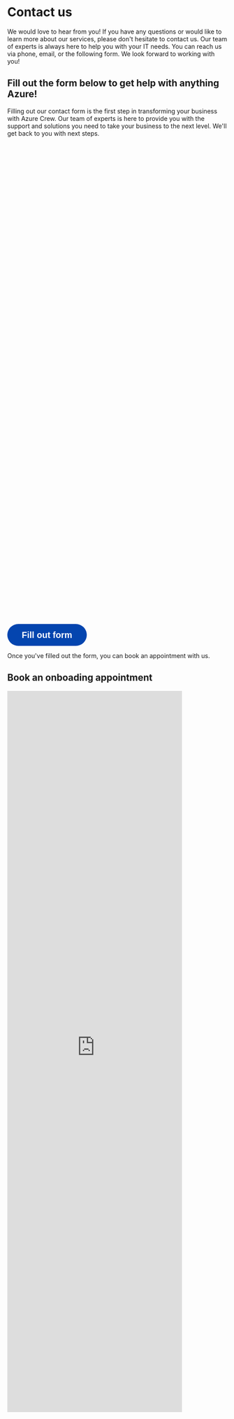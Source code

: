 # Contact us

We would love to hear from you! If you have any questions or would like to learn more about our services, please don't hesitate to contact us. Our team of experts is always here to help you with your IT needs. You can reach us via phone, email, or the following form. We look forward to working with you!

<div class="h-16"></div>

## Fill out the form below to get help with anything Azure!

Filling out our contact form is the first step in transforming your business with Azure Crew. Our team of experts is here to provide you with the support and solutions you need to take your business to the next level. We'll get back to you with next steps.


<!-- Form embed for large screens -->
<div class="hidden lg:block">
<div data-tf-widget="pLK67nqh" data-tf-iframe-props="title=Contact the Azure Crew" data-tf-medium="snippet" style="width:100%;height:1100px;"></div>
</div>

<!-- Form button for small screens -->
<div class="m-10 flex justify-center lg:hidden">
<button data-tf-slider="pLK67nqh" data-tf-width="550" data-tf-iframe-props="title=Contact the Azure Crew" data-tf-medium="snippet" style="all:unset;font-family:Helvetica,Arial,sans-serif;display:inline-block;max-width:100%;white-space:nowrap;overflow:hidden;text-overflow:ellipsis;background-color:#0445AF;color:#FFFFFF;font-size:20px;border-radius:25px;padding:0 33px;font-weight:bold;height:50px;cursor:pointer;line-height:50px;text-align:center;margin:0;text-decoration:none;">Fill out form</button>
</div>

<!-- Spacer -->
<div class="h-20"></div>

Once you've filled out the form, you can book an appointment with us.

## Book an onboading appointment

<!-- Spacer -->
<div class="h-20"></div>

<div class="flex justify-center">
<iframe src='https://outlook.office365.com/owa/calendar/Onboarding@NETORGFT6914316.onmicrosoft.com/bookings/' width='400px' height='1650px' scrolling='no' style='border:0;'></iframe>
</div>
